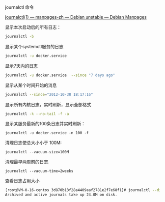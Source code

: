 

journalctl 命令

[journalctl(1) — manpages-zh — Debian unstable — Debian Manpages](https://manpages.debian.org/unstable/manpages-zh/journalctl.1.zh_CN.html)

显示本次启动后的所有日志：

```bash
journalctl -b
```

显示某个systemctl服务的日志

```bash
journalctl -u docker.service 
```

显示7天内的日志

```bash
journalctl -u docker.service  --since "7 days ago"
```

显示从某个时间开始的消息

```bash
journalctl --since="2012-10-30 18:17:16"
```

显示所有内核日志，实时刷新，显示全部格式

```bash
journalctl -k --no-tail -f -a
```

显示某服务最新的100条日志并实时刷新：

```shell
journalctl -u docker.service -n 100 -f
```

清理日志使总大小小于 100M:

```shell
journalctl --vacuum-size=100M
```

清理最早两周前的日志.

```shell
journalctl --vacuum-time=2weeks
```

查看日志占用大小

```bash
[root@VM-0-16-centos 3d870b13f28a4409aaf2781e2f7e68f1]# journalctl --disk-usage
Archived and active journals take up 24.0M on disk.
```

